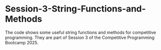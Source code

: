 # Session-3-String-Functions-and-Methods
The code shows some useful string functions and methods for competitive programming. They are part of Session 3 of the Competitive Programming Bootcamp 2025.
